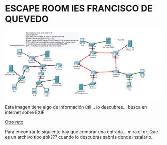 # ESCAPE ROOM IES FRANCISCO DE QUEVEDO





![Un reto](https://github.com/traselfaro1/escaperoom/blob/main/Examen%20final%20redes.png)

Esta imagen tiene algo de información útil... lo descubres... busca en internet sobre EXIF


[Otro reto](http://10.0.0.1:82)

Para encontrar lo siguiente hay que comprar una entrada... mira el qr.
Que es un archivo tipo apk??? cuando lo descubras sabrás donde instalarlo.

